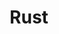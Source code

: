 ---
layout: layout/mon.njk

title: "Rust"
authors:
  - Vladimir Jeantroux

tags:
  - 'temps 2'
  - 'Rust'
---